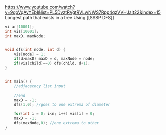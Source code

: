 https://www.youtube.com/watch?v=9goVqAvYEbI&list=PL5DyztRVgtRVLwNWS7Rpp4qzVVHJalt22&index=15
Longest path that exists in a tree
Using [[SSSP DFS]]

```cpp
vi ar[10001];
int vis[10001];
int maxD, maxNode;


void dfs(int node, int d) {
	vis[node] = 1;
	if(d>maxD) maxD = d, maxNode = node;
	if(vis[child]==0) dfs(child, d+1);
}


int main() {
	//adjacecncy list input
	
	//end
	maxD = -1;
	dfs(1,0); //goes to one extrema of diameter

	for(int i = 0; i<n; i++) vis[i] = 0;
	maxD = -1;
	dfs(maxNode,0); //one extrema to other
}
```